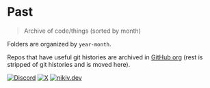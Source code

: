 # Past

> Archive of code/things (sorted by month)

Folders are organized by `year-month`.

Repos that have useful git histories are archived in [GitHub org](https://github.com/past-nikiv) (rest is stripped of git histories and is moved here).

[![Discord](https://go.nikiv.dev/badge-discord)](https://go.nikiv.dev/discord) [![X](https://go.nikiv.dev/badge-x)](https://x.com/nikitavoloboev) [![nikiv.dev](https://go.nikiv.dev/badge-nikiv)](https://nikiv.dev)
